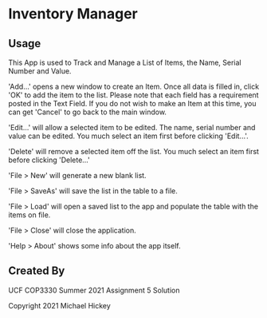 # Inventory Manager

## Usage

This App is used to Track and Manage a List of Items, the Name, Serial Number and Value.

'Add...' opens a new window to create an Item. Once all data is filled in, click 'OK' to 
add the item to the list. Please note that each field has a requirement posted in the Text Field.
If you do not wish to make an Item at this time, you can get 'Cancel' to go back to the main window.

'Edit...' will allow a selected item to be edited. The name, serial number and value can be edited.
You much select an item first before clicking 'Edit...'.

'Delete' will remove a selected item off the list. You much select an item first before clicking 'Delete...'

'File > New' will generate a new blank list.

'File > SaveAs' will save the list in the table to a file.

'File > Load' will open a saved list to the app and populate the table with the items on file.

'File > Close' will close the application.

'Help > About' shows some info about the app itself.
## Created By
UCF COP3330 Summer 2021 Assignment 5 Solution

Copyright 2021 Michael Hickey